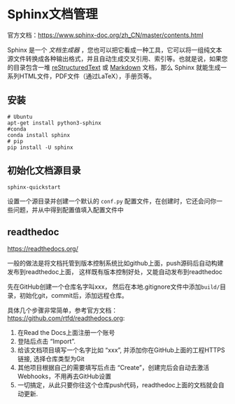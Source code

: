 # Sphinx文档管理

官方文档：https://www.sphinx-doc.org/zh_CN/master/contents.html

Sphinx 是一个 *文档生成器* ，您也可以把它看成一种工具，它可以将一组纯文本源文件转换成各种输出格式，并且自动生成交叉引用、索引等。也就是说，如果您的目录包含一堆 [reStructuredText](https://www.sphinx-doc.org/zh_CN/master/usage/restructuredtext/index.html) 或 [Markdown](https://www.sphinx-doc.org/zh_CN/master/usage/markdown.html) 文档，那么 Sphinx 就能生成一系列HTML文件，PDF文件（通过LaTeX），手册页等。

## 安装

```shell
# Ubuntu
apt-get install python3-sphinx
#conda 
conda install sphinx
# pip
pip install -U sphinx
```

## 初始化文档源目录

```shell
sphinx-quickstart
```

设置一个源目录并创建一个默认的 `conf.py` 配置文件，在创建时，它还会问你一些问题，并从中得到配置值填入配置文件中

## readthedoc

https://readthedocs.org/

一般的做法是将文档托管到版本控制系统比如github上面，push源码后自动构建发布到readthedoc上面， 这样既有版本控制好处，又能自动发布到readthedoc

先在GitHub创建一个仓库名字叫xxx， 然后在本地.gitignore文件中添加`build/`目录，初始化git，commit后，添加远程仓库。

具体几个步骤非常简单，参考官方文档：https://github.com/rtfd/readthedocs.org:

1. 在Read the Docs上面注册一个账号
2. 登陆后点击 “Import”.
3. 给该文档项目填写一个名字比如 “xxx”, 并添加你在GitHub上面的工程HTTPS链接, 选择仓库类型为Git
4. 其他项目根据自己的需要填写后点击 “Create”，创建完后会自动去激活Webhooks，不用再去GitHub设置
5. 一切搞定，从此只要你往这个仓库push代码，readthedoc上面的文档就会自动更新.